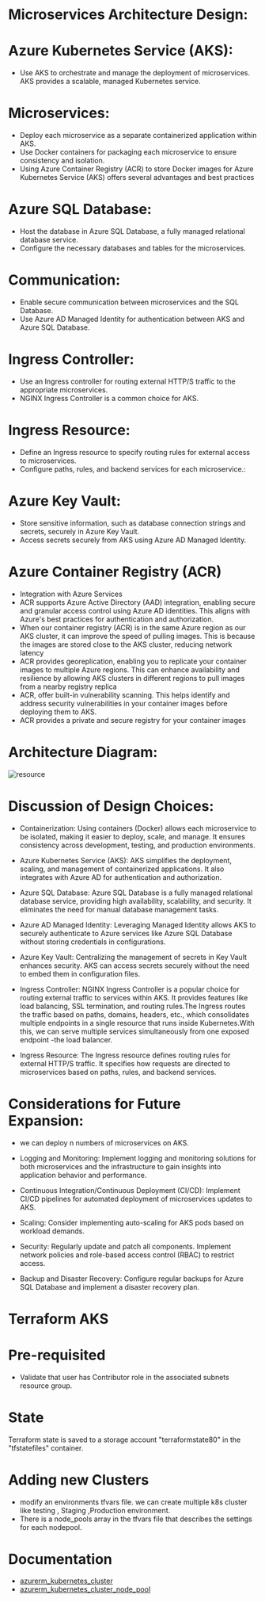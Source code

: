 
# Microservices Architecture Design:
# Azure Kubernetes Service (AKS):

- Use AKS to orchestrate and manage the deployment of microservices. AKS provides a scalable, managed Kubernetes service.
# Microservices:
- Deploy each microservice as a separate containerized application within AKS.
- Use Docker containers for packaging each microservice to ensure consistency and isolation.
- Using Azure Container Registry (ACR) to store Docker images for Azure Kubernetes Service (AKS) offers several advantages and best practices
# Azure SQL Database:
- Host the database in Azure SQL Database, a fully managed relational database service.
- Configure the necessary databases and tables for the microservices.
# Communication:

- Enable secure communication between microservices and the SQL Database.
- Use Azure AD Managed Identity for authentication between AKS and Azure SQL Database.
# Ingress Controller:

- Use an Ingress controller for routing external HTTP/S traffic to the appropriate microservices.
- NGINX Ingress Controller is a common choice for AKS.
# Ingress Resource:

- Define an Ingress resource to specify routing rules for external access to microservices.
- Configure paths, rules, and backend services for each microservice.:

# Azure Key Vault:

- Store sensitive information, such as database connection strings and secrets, securely in Azure Key Vault.
- Access secrets securely from AKS using Azure AD Managed Identity.
  
# Azure Container Registry (ACR) 
- Integration with Azure Services
- ACR supports Azure Active Directory (AAD) integration, enabling secure and granular access control using Azure AD identities. This aligns with Azure's best practices for authentication and authorization.
- When our container registry (ACR) is in the same Azure region as our AKS cluster, it can improve the speed of pulling images. This is because the images are stored close to the AKS cluster, reducing network latency
- ACR provides georeplication, enabling you to replicate your container images to multiple Azure regions. This can enhance availability and resilience by allowing AKS clusters in different regions to pull images from a nearby registry replica
- ACR, offer built-in vulnerability scanning. This helps identify and address security vulnerabilities in your container images before deploying them to AKS.
- ACR provides a private and secure registry for your container images
  
# Architecture Diagram:
![resource](https://github.com/anujdemo/dotnet-app/assets/85152703/b41849ac-ca59-477d-8a50-b91762215659)


# Discussion of Design Choices:
- Containerization: Using containers (Docker) allows each microservice to be isolated, making it easier to deploy, scale, and manage. It ensures consistency across development, testing, and production environments.

- Azure Kubernetes Service (AKS): AKS simplifies the deployment, scaling, and management of containerized applications. It also integrates with Azure AD for authentication and authorization.

- Azure SQL Database: Azure SQL Database is a fully managed relational database service, providing high availability, scalability, and security. It eliminates the need for manual database management tasks.

- Azure AD Managed Identity: Leveraging Managed Identity allows AKS to securely authenticate to Azure services like Azure SQL Database without storing credentials in configurations.

- Azure Key Vault: Centralizing the management of secrets in Key Vault enhances security. AKS can access secrets securely without the need to embed them in configuration files.

- Ingress Controller: NGINX Ingress Controller is a popular choice for routing external traffic to services within AKS. It provides features like load balancing, SSL termination, and routing rules.The Ingress routes the traffic based on paths, domains, headers, etc., which consolidates multiple endpoints in a single resource that runs inside Kubernetes.With this, we can serve multiple services simultaneously from one exposed endpoint -the load balancer.

- Ingress Resource: The Ingress resource defines routing rules for external HTTP/S traffic. It specifies how requests are directed to microservices based on paths, rules, and backend services.

# Considerations for Future Expansion:
- we can deploy n numbers of microservices on AKS.
- Logging and Monitoring: Implement logging and monitoring solutions for both microservices and the infrastructure to gain insights into application behavior and performance.

- Continuous Integration/Continuous Deployment (CI/CD): Implement CI/CD pipelines for automated deployment of microservices updates to AKS.

- Scaling: Consider implementing auto-scaling for AKS pods based on workload demands.

- Security: Regularly update and patch all components. Implement network policies and role-based access control (RBAC) to restrict access.

- Backup and Disaster Recovery: Configure regular backups for Azure SQL Database and implement a disaster recovery plan.



# Terraform AKS

# Pre-requisited
- Validate that user has Contributor role in the associated subnets resource group.

# State
Terraform state is saved to a storage account "terraformstate80" in the "tfstatefiles" container.

# Adding new Clusters
-  modify an environments tfvars file. we can create multiple k8s cluster like testing , Staging ,Production environment.
- There is a node_pools array in the tfvars file that describes the settings for each nodepool.
  

# Documentation
- [azurerm_kubernetes_cluster](https://registry.terraform.io/providers/hashicorp/azurerm/latest/docs/resources/kubernetes_cluster)
- [azurerm_kubernetes_cluster_node_pool](https://registry.terraform.io/providers/hashicorp/azurerm/latest/docs/resources/kubernetes_cluster_node_pool)
